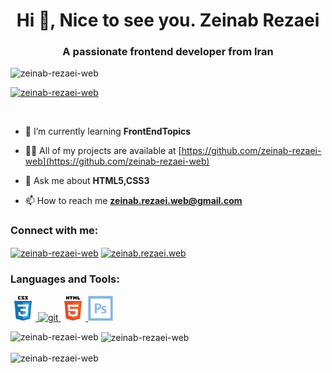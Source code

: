 <h1 align="center">Hi 👋, Nice to see you. Zeinab Rezaei</h1>
<h3 align="center">A passionate frontend developer from Iran</h3>

<p align="left"> <img src="https://komarev.com/ghpvc/?username=zeinab-rezaei-web&label=Profile%20views&color=0e75b6&style=flat" alt="zeinab-rezaei-web" /> </p>

<p align="left"> <a href="https://github.com/ryo-ma/github-profile-trophy"><img src="https://github-profile-trophy.vercel.app/?username=zeinab-rezaei-web" alt="zeinab-rezaei-web" /></a> </p>

<p align="left"> <a href="https://twitter.com/" target="blank"><img src="https://img.shields.io/twitter/follow/?logo=twitter&style=for-the-badge" alt="" /></a> </p>

- 🌱 I’m currently learning **FrontEndTopics**

- 👨‍💻 All of my projects are available at [https://github.com/zeinab-rezaei-web](https://github.com/zeinab-rezaei-web)

- 💬 Ask me about **HTML5,CSS3**

- 📫 How to reach me **zeinab.rezaei.web@gmail.com**

<h3 align="left">Connect with me:</h3>
<p align="left">
<a href="https://linkedin.com/in/zeinab-rezaei-web" target="blank"><img align="center" src="https://raw.githubusercontent.com/rahuldkjain/github-profile-readme-generator/master/src/images/icons/Social/linked-in-alt.svg" alt="zeinab-rezaei-web" height="30" width="40" /></a>
<a href="https://instagram.com/zeinab.rezaei.web" target="blank"><img align="center" src="https://raw.githubusercontent.com/rahuldkjain/github-profile-readme-generator/master/src/images/icons/Social/instagram.svg" alt="zeinab.rezaei.web" height="30" width="40" /></a>
</p>

<h3 align="left">Languages and Tools:</h3>
<p align="left"> <a href="https://www.w3schools.com/css/" target="_blank" rel="noreferrer"> <img src="https://raw.githubusercontent.com/devicons/devicon/master/icons/css3/css3-original-wordmark.svg" alt="css3" width="40" height="40"/> </a> <a href="https://git-scm.com/" target="_blank" rel="noreferrer"> <img src="https://www.vectorlogo.zone/logos/git-scm/git-scm-icon.svg" alt="git" width="40" height="40"/> </a> <a href="https://www.w3.org/html/" target="_blank" rel="noreferrer"> <img src="https://raw.githubusercontent.com/devicons/devicon/master/icons/html5/html5-original-wordmark.svg" alt="html5" width="40" height="40"/> </a> <a href="https://www.photoshop.com/en" target="_blank" rel="noreferrer"> <img src="https://raw.githubusercontent.com/devicons/devicon/master/icons/photoshop/photoshop-line.svg" alt="photoshop" width="40" height="40"/> </a> </p>

<p><img align="left" src="https://github-readme-stats.vercel.app/api/top-langs?username=zeinab-rezaei-web&show_icons=true&locale=en&layout=compact" alt="zeinab-rezaei-web" /></p>

<p>&nbsp;<img align="center" src="https://github-readme-stats.vercel.app/api?username=zeinab-rezaei-web&show_icons=true&locale=en" alt="zeinab-rezaei-web" /></p>

<p><img align="center" src="https://github-readme-streak-stats.herokuapp.com/?user=zeinab-rezaei-web&" alt="zeinab-rezaei-web" /></p>

